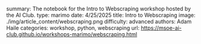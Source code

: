 summary: The notebook for the Intro to Webscraping workshop hosted by the AI Club.
type: marimo
date: 4/25/2025
title: Intro to Webscraping
image: ./img/article_content/webscraping.png
difficulty: advanced
authors: Adam Haile
categories: workshop, python, webscraping
url: https://msoe-ai-club.github.io/workshops-marimo/webscraping.html
